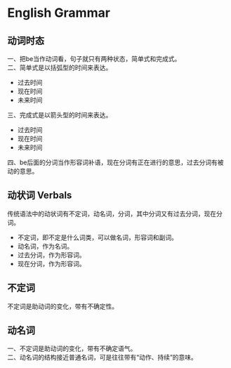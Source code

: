# English Grammar

## 动词时态
一、把be当作动词看，句子就只有两种状态，简单式和完成式。  
二、简单式是以括弧型的时间来表达。    
- 过去时间
- 现在时间
- 未来时间

三、完成式是以箭头型的时间来表达。  
- 过去时间
- 现在时间
- 未来时间

四、be后面的分词当作形容词补语，现在分词有正在进行的意思，过去分词有被动的意思。

## 动状词 Verbals
传统语法中的动状词有不定词，动名词，分词，其中分词又有过去分词，现在分词。
- 不定词，即不定是什么词类，可以做名词，形容词和副词。
- 动名词，作为名词。
- 过去分词，作为形容词。
- 现在分词，作为形容词。


## 不定词
不定词是助动词的变化，带有不确定性。

## 动名词
一、不定词是助动词的变化，带有不确定语气。  
二、动名词的结构接近普通名词，可是往往带有“动作、持续”的意味。
